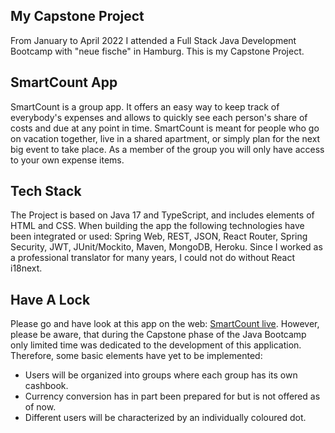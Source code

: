 ## My Capstone Project

From January to April 2022 I attended a Full Stack Java Development Bootcamp with "neue fische" in Hamburg. This is my Capstone Project.

## SmartCount App
SmartCount is a group app. It offers an easy way to keep track of everybody's expenses and allows to quickly see each person's share of costs and due at any point in time. SmartCount is meant for people who go on vacation together, live in a shared apartment, or simply plan for the next big event to take place. As a member of the group you will only have access to your own expense items.

## Tech Stack
The Project is based on Java 17 and TypeScript, and includes elements of HTML and CSS. When building the app the following technologies have been integrated or used: Spring Web, REST, JSON, React Router, Spring Security, JWT, JUnit/Mockito, Maven, MongoDB, Heroku. Since I worked as a professional translator for many years, I could not do without React i18next.

## Have A Lock
Please go and have look at this app on the web: 
[SmartCount live](https://capstone-smartcount.herokuapp.com/). 
However, please be aware, that during the Capstone phase of the Java Bootcamp only limited time was dedicated to the development of this application. Therefore, some basic elements have yet to be implemented:
- Users will be organized into groups where each group has its own cashbook.
- Currency conversion has in part been prepared for but is not offered as of now.
- Different users will be characterized by an individually coloured dot. 
